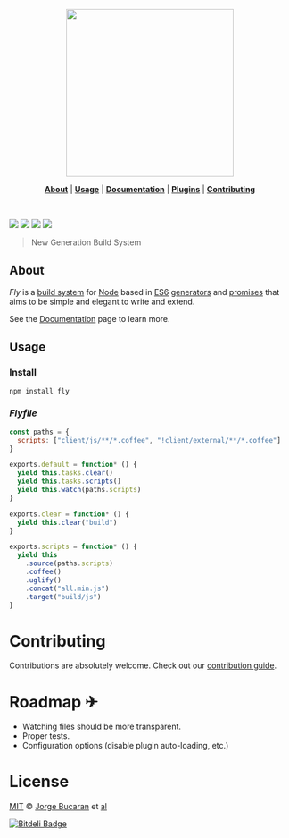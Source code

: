 <p align="center">
  <a href="http://github.com/flyjs/fly">
    <img width=300px  src="https://cloud.githubusercontent.com/assets/8317250/8430194/35c6043a-1f6a-11e5-8cbd-af6cc86baa84.png">
  </a>
</p>

<p align="center">
<b><a href="#about">About</a></b>
|
<b><a href="#usage">Usage</a></b>
|
<b><a href="/docs/README.md">Documentation</a></b>
|
<b><a href="https://github.com/flyjs/fly/wiki#plugins">Plugins</a></b>
|
<b><a href="#contributing">Contributing</a></b>
</p>
<br>

[![][fly-badge]][fly]
[![][dl-badge]][npm-pkg-link]
![][mit-badge]
[![][TravisLogo]][Travis]

> New Generation Build System




## About

_Fly_ is a [build system](https://en.wikipedia.org/wiki/Build_automation) for [Node](https://nodejs.org/) based in [ES6](http://www.ecma-international.org/ecma-262/6.0/index.html) [generators](https://developer.mozilla.org/en-US/docs/Web/JavaScript/Reference/Statements/function*) and [promises](https://developer.mozilla.org/en-US/docs/Web/JavaScript/Reference/Global_Objects/Promise) that aims to be simple and elegant to write and extend.

See the [Documentation](/docs/README.md) page to learn more.

## Usage
### Install

```
npm install fly
```

### _Flyfile_

```js
const paths = {
  scripts: ["client/js/**/*.coffee", "!client/external/**/*.coffee"]
}

exports.default = function* () {
  yield this.tasks.clear()
  yield this.tasks.scripts()
  yield this.watch(paths.scripts)
}

exports.clear = function* () {
  yield this.clear("build")
}

exports.scripts = function* () {
  yield this
    .source(paths.scripts)
    .coffee()
    .uglify()
    .concat("all.min.js")
    .target("build/js")
}
```

# Contributing

Contributions are absolutely welcome. Check out our [contribution guide](/CONTRIBUTING.md).

# Roadmap ✈

+ Watching files should be more transparent.
+ Proper tests.
+ Configuration options (disable plugin auto-loading, etc.)

# License


[MIT](http://opensource.org/licenses/MIT) © [Jorge Bucaran][Author] et [al](https://github.com/flyjs/fly/graphs/contributors)



[![Bitdeli Badge](https://d2weczhvl823v0.cloudfront.net/flyjs/fly/trend.png)](https://bitdeli.com/free "Bitdeli Badge")


[author]: http://about.flyjs.me

[fly]: https://www.github.com/flyjs/fly

[fly-badge]: https://img.shields.io/badge/fly-JS-05B3E1.svg?style=flat-square
[mit-badge]: https://img.shields.io/badge/license-MIT-444444.svg?style=flat-square

[npm-pkg-link]: https://www.npmjs.org/package/fly

[dl-badge]: http://img.shields.io/npm/dm/fly.svg?style=flat-square

[TravisLogo]: http://img.shields.io/travis/flyjs/fly.svg?style=flat-square
[Travis]: https://travis-ci.org/flyjs/fly
